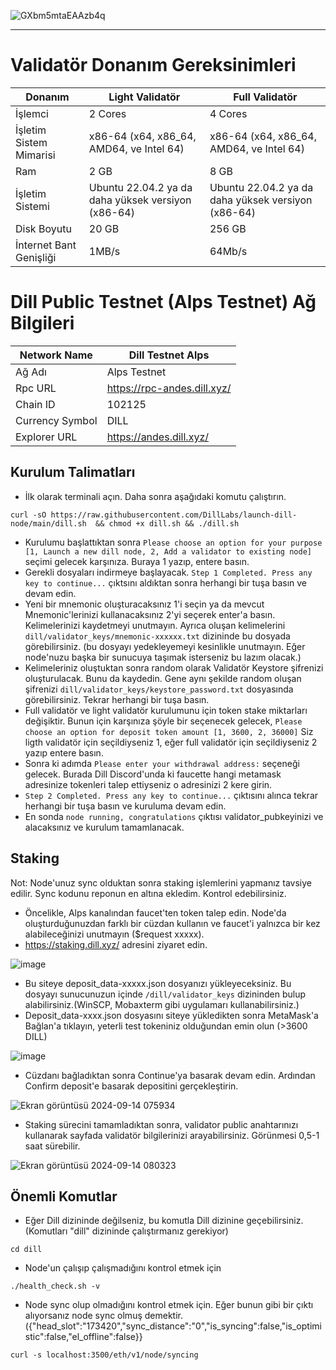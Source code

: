 
![GXbm5mtaEAAzb4q](https://github.com/user-attachments/assets/d5b850d4-866b-4904-9857-93b584dd1dac)

------

# Validatör Donanım Gereksinimleri
| Donanım | Light Validatör | Full Validatör |
| ------------- | ---------------- | ---------------- |
İşlemci | 2 Cores | 4 Cores
İşletim Sistem Mimarisi | x86-64 (x64, x86_64, AMD64, ve Intel 64) | x86-64 (x64, x86_64, AMD64, ve Intel 64)
Ram | 2 GB | 8 GB
İşletim Sistemi | Ubuntu 22.04.2 ya da daha yüksek versiyon (x86-64) | Ubuntu 22.04.2 ya da daha yüksek versiyon (x86-64)
Disk Boyutu | 20 GB | 256 GB
İnternet Bant Genişliği | 1MB/s | 64Mb/s

# Dill Public Testnet (Alps Testnet) Ağ Bilgileri
| Network Name     | Dill Testnet Alps |
| ------------- | ---------------- |
Ağ Adı | Alps Testnet
Rpc URL | https://rpc-andes.dill.xyz/
Chain ID | 102125
Currency Symbol | DILL
Explorer URL | https://andes.dill.xyz/


## Kurulum Talimatları

- İlk olarak terminali açın. Daha sonra aşağıdaki komutu çalıştırın.

```
curl -sO https://raw.githubusercontent.com/DillLabs/launch-dill-node/main/dill.sh  && chmod +x dill.sh && ./dill.sh
```
- Kurulumu başlattıktan sonra ```Please choose an option for your purpose [1, Launch a new dill node, 2, Add a validator to existing node]``` seçimi gelecek karşınıza. Buraya 1 yazıp, entere basın. 
- Gerekli dosyaları indirmeye başlayacak. ```Step 1 Completed. Press any key to continue...``` çıktsını aldıktan sonra herhangi bir tuşa basın ve devam edin.
- Yeni bir mnemonic oluşturacaksınız 1'i seçin ya da mevcut Mnemonic'lerinizi kullanacaksınız 2'yi seçerek enter'a basın. Kelimelerinizi kaydetmeyi unutmayın. Ayrıca oluşan kelimelerini ```dill/validator_keys/mnemonic-xxxxxx.txt``` dizininde bu dosyada görebilirsiniz. (bu dosyayı yedekleyemeyi kesinlikle unutmayın. Eğer node'nuzu başka bir sunucuya taşımak isterseniz bu lazım olacak.)
- Kelimeleriniz oluştuktan sonra random olarak Validatör Keystore şifrenizi oluşturulacak. Bunu da kaydedin. Gene aynı şekilde random oluşan şifrenizi ```dill/validator_keys/keystore_password.txt``` dosyasında görebilirsiniz. Tekrar herhangi bir tuşa basın.
- Full validatör ve light validatör kurulumunu için token stake miktarları değişiktir. Bunun için karşınıza şöyle bir seçenecek gelecek, ```Please choose an option for deposit token amount [1, 3600, 2, 36000]``` Siz ligth validatör için seçildiyseniz 1, eğer full validatör için seçildiyseniz 2 yazıp entere basın.
- Sonra ki adımda ```Please enter your withdrawal address:``` seçeneği gelecek. Burada Dill Discord'unda ki faucette hangi metamask adresinize tokenleri talep ettiyseniz o adresinizi 2 kere girin.
- ```Step 2 Completed. Press any key to continue...``` çıktısını alınca tekrar herhangi bir tuşa basın ve kuruluma devam edin.
- En sonda ```node running, congratulations``` çıktısı validator_pubkeyinizi ve alacaksınız ve kurulum tamamlanacak.

## Staking

Not: Node'unuz sync olduktan sonra staking işlemlerini yapmanız tavsiye edilir. Sync kodunu reponun en altına ekledim. Kontrol edebilirsiniz.

  - Öncelikle, Alps kanalından faucet'ten token talep edin. Node'da oluşturduğunuzdan farklı bir cüzdan kullanın ve faucet'i yalnızca bir kez alabileceğinizi unutmayın ($request xxxxx).
  - https://staking.dill.xyz/ adresini ziyaret edin.

![image](https://github.com/user-attachments/assets/3c24ea5d-c728-4ee7-87f3-b2a42abd5dd5)

- Bu siteye deposit_data-xxxxx.json dosyanızı yükleyeceksiniz. Bu dosyayı sunucunuzun içinde ```/dill/validator_keys``` dizininden bulup alabilirsiniz.(WinSCP, Mobaxterm gibi uygulamarı kullanabilirsiniz.)
- Deposit_data-xxxx.json dosyasını siteye yükledikten sonra MetaMask'a Bağlan'a tıklayın, yeterli test tokeniniz olduğundan emin olun (>3600 DILL)

 ![image](https://github.com/user-attachments/assets/f8238c5a-b216-476c-a5a3-18fc919211b6)

- Cüzdanı bağladıktan sonra Continue'ya basarak devam edin. Ardından Confirm deposit'e basarak depositini gerçekleştirin.

![Ekran görüntüsü 2024-09-14 075934](https://github.com/user-attachments/assets/8f9bcb6a-ddfd-41cf-b202-fc99e5bba489)

- Staking sürecini tamamladıktan sonra, validator public anahtarınızı kullanarak sayfada validatör bilgilerinizi arayabilirsiniz. Görünmesi 0,5-1 saat sürebilir.

![Ekran görüntüsü 2024-09-14 080323](https://github.com/user-attachments/assets/1539f0ca-324c-4188-97ea-a279b50d28ab)


## Önemli Komutlar

- Eğer Dill dizininde değilseniz, bu komutla Dill dizinine geçebilirsiniz. (Komutları "dill" dizininde çalıştırmanız gerekiyor)
```
cd dill 
```

- Node'un çalışıp çalışmadığını kontrol etmek için
```
./health_check.sh -v
```

- Node sync olup olmadığını kontrol etmek için. Eğer bunun gibi bir çıktı alıyorsanız node sync olmuş demektir. ({"head_slot":"173420","sync_distance":"0","is_syncing":false,"is_optimistic":false,"el_offline":false}}
```
curl -s localhost:3500/eth/v1/node/syncing
```
